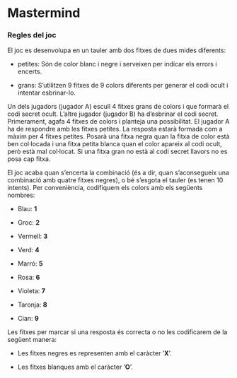# Mastermind

<h3>Regles del joc</h3>

El joc es desenvolupa en un tauler amb dos fitxes de dues mides diferents:

- petites: Són de color blanc i negre i serveixen per indicar els errors i encerts.

- grans: S’utilitzen 9 fitxes de 9 colors diferents per generar el codi ocult i intentar esbrinar-lo.
           
Un dels jugadors (jugador A) escull 4 fitxes grans de colors i que formarà el codi secret
ocult. L’altre jugador (jugador B) ha d’esbrinar el codi secret. Primerament, agafa 4
fitxes de colors i planteja una possibilitat. El jugador A ha de respondre amb les fitxes
petites. La resposta estarà formada com a màxim per 4 fitxes petites. Posarà una fitxa
negra quan la fitxa de color està ben col·locada i una fitxa petita blanca quan el color
apareix al codi ocult, però està mal col·locat. Si una fitxa gran no està al codi secret
llavors no es posa cap fitxa.

El joc acaba quan s’encerta la combinació (és a dir, quan s’aconsegueix una combinació amb
quatre fitxes negres), o bé s’esgota el tauler (es tenen 10 intents).
Per conveniència, codifiquem els colors amb els següents nombres:

- Blau: **1**

- Groc: **2**

- Vermell: **3**

- Verd: **4**

- Marró: **5**

- Rosa: **6**

- Violeta: **7**

- Taronja: **8**

- Cian: **9**

Les fitxes per marcar si una resposta és correcta o no les codificarem de la següent
manera:

- Les fitxes negres es representen amb el caràcter ’**X**’.

- Les fitxes blanques amb el caràcter ’**O**’.
